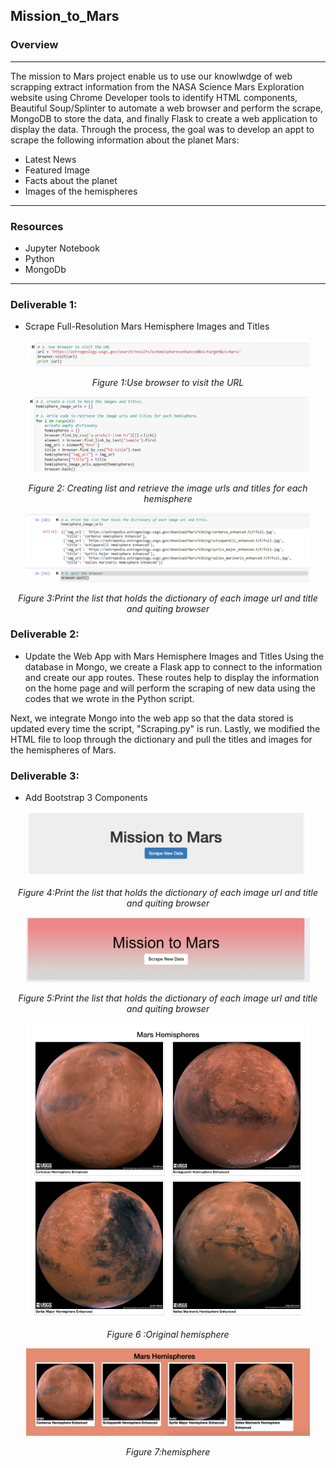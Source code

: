 ##  Mission_to_Mars
### Overview
---
The mission to Mars project enable us to use our knowlwdge of web scrapping extract information from the NASA Science Mars Exploration website using Chrome Developer tools to identify HTML components, Beautiful Soup/Splinter to automate a web browser and perform the scrape, MongoDB to store the data, and finally Flask to create a web application to display the data. Through the process, the goal was to develop an appt to scrape the following information about the planet Mars:

* Latest News
* Featured Image
* Facts about the planet
* Images of the hemispheres
---
### Resources
* Jupyter Notebook
* Python
* MongoDb
---

###  Deliverable 1: 
* Scrape Full-Resolution Mars Hemisphere Images and Titles

<p align="center">  
<img src="https://github.com/Tifarahani/Mission_to_Mars/blob/main/img/D1.1.png"  width="90%" height="90%">
</p>
<p align="center">  
<i>Figure 1:Use browser to visit the URL </i>
</p>
<p align="center">  
<img src="https://github.com/Tifarahani/Mission_to_Mars/blob/main/img/D1.2.3.png"  width="90%" height="90%">
</p>
<p align="center">  
<i>Figure 2: Creating list and retrieve the image urls and titles for each hemisphere </i>
</p>
<p align="center">  
<img src="https://github.com/Tifarahani/Mission_to_Mars/blob/main/img/D1.4..png"  width="90%" height="90%">
</p>
<p align="center">  
<i>Figure 3:Print the list that holds the dictionary of each image url and title and quiting browser </i>
</p>

### Deliverable 2:
* Update the Web App with Mars Hemisphere Images and Titles
Using the database in Mongo, we create a Flask app to connect to the information and create our app routes.
These routes help to display the information on the home page and will perform the scraping of new data using the codes that we wrote in the Python script.



Next, we integrate Mongo into the web app so that the data stored is updated every time the script, "Scraping.py" is run.
Lastly, we modified the HTML file to loop through the dictionary and pull the titles and images for the hemispheres of Mars.
### Deliverable 3: 
* Add Bootstrap 3 Components


<p align="center">  
<img src="https://github.com/Tifarahani/Mission_to_Mars/blob/main/img/Button_Original.png"  width="90%" height="90%">
</p>
<p align="center">  
<i>Figure 4:Print the list that holds the dictionary of each image url and title and quiting browser </i>
</p>
<p align="center">  
<img src="https://github.com/Tifarahani/Mission_to_Mars/blob/main/img/Button.png"  width="90%" height="90%">
</p>
<p align="center">  
<i>Figure 5:Print the list that holds the dictionary of each image url and title and quiting browser </i>
</p>

<p align="center">  
<img src="https://github.com/Tifarahani/Mission_to_Mars/blob/main/img/OrigHemiPhoto.png"  width="90%" height="90%">
</p>
<p align="center">  
<i>Figure 6 :Original hemisphere </i>
</p>

<p align="center">  
<img src="https://github.com/Tifarahani/Mission_to_Mars/blob/main/img/hemisphere.png"  width="90%" height="90%">
</p>
<p align="center">  
<i>Figure 7:hemisphere </i>
</p>
